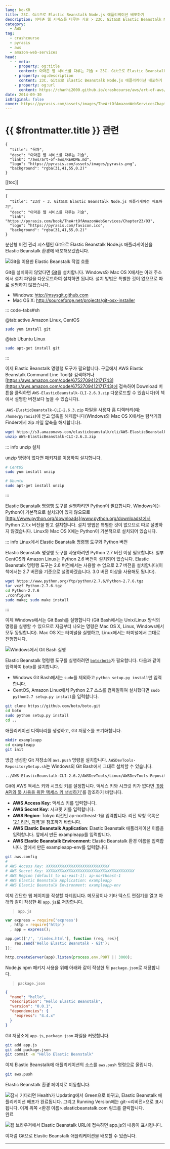 ```yaml
---
lang: ko-KR
title: 23C. Git으로 Elastic Beanstalk Node.js 애플리케이션 배포하기
description: 아마존 웹 서비스를 다루는 기술 > 23C. Git으로 Elastic Beanstalk Node.js 애플리케이션 배포하기
category:
  - AWS
tag: 
  - crashcourse
  - pyrasis
  - aws 
  - amazon-web-services
head:
  - - meta:
    - property: og:title
      content: 아마존 웹 서비스를 다루는 기술 > 23C. Git으로 Elastic Beanstalk Node.js 애플리케이션 배포하기
    - property: og:description
      content: 23C. Git으로 Elastic Beanstalk Node.js 애플리케이션 배포하기
    - property: og:url
      content: https://chanhi2000.github.io/crashcourse/aws/art-of-aws/23C.html
date: 2014-09-30
isOriginal: false
cover: https://pyrasis.com/assets/images/TheArtOfAmazonWebServicesChapter23/25.png
---
```


# {{ $frontmatter.title }} 관련

```component VPCard
{
  "title": "목차",
  "desc": "아마존 웹 서비스를 다루는 기술",
  "link": "/aws/art-of-aws/README.md",
  "logo": "https://pyrasis.com/assets/images/pyrasis.png",
  "background": "rgba(31,41,55,0.2)"
}
```

[[toc]]

---

```component VPCard
{
  "title": "23장 - 3. Git으로 Elastic Beanstalk Node.js 애플리케이션 배포하기",
  "desc": "아마존 웹 서비스를 다루는 기술",
  "link": "https://pyrasis.com/book/TheArtOfAmazonWebServices/Chapter23/03",
  "logo": "https://pyrasis.com/favicon.ico",
  "background": "rgba(31,41,55,0.2)"
}
```

분산형 버전 관리 시스템인 Git으로 Elastic Beanstalk Node.js 애플리케이션을 Elastic Beanstalk 환경에 배포해보겠습니다.

![Git을 이용한 Elastic Beanstalk 작업 흐름](https://pyrasis.com/assets/images/TheArtOfAmazonWebServicesChapter23/25.png)

Git을 설치하지 않았다면 [<FontIcon icon="iconfont icon-git"/>Git](http://git-scm.com)을 설치합니다. <FontIcon icon="fa-brands fa-windows"/>Windows와 <FontIcon icon="iconfont icon-macos"/>Mac OS X에서는 아래 주소에서 설치 파일을 다운로드하여 설치하면 됩니다. 설치 방법은 특별한 것이 없으므로 따로 설명하지 않겠습니다.

- Windows: <a href="http://msysgit.github.com" target="_blank" rel="nofollow">http://msysgit.github.com</a>
- Mac OS X: <a href="http://sourceforge.net/projects/git-osx-installer" target="_blank" rel="nofollow">http://sourceforge.net/projects/git-osx-installer</a>

::: code-tabs#sh

@tab:active <FontIcon icon="fa-brands fa-aws"/>Amazon Linux, <FontIcon icon="fa-brands fa-centos"/>CentOS

```sh
sudo yum install git
```

@tab <FontIcon icon="fa-brands fa-ubuntu"/>Ubuntu Linux

```sh
sudo apt-get install git
```

:::

이제 Elastic Beanstalk 명령행 도구가 필요합니다. 구글에서 AWS Elastic Beanstalk Command Line Tool을 검색하거나 [https://aws.amazon.com/code/6752709412171743](https://aws.amazon.com/code/6752709412171743)에 접속하여 Download 버튼을 클릭하면 <FontIcon icon="fas fa-file-zipper"/>`AWS-ElasticBeanstalk-CLI-2.6.3.zip` 다운로드할 수 있습니다(이 책에서 설명한 버전보다 높을 수 있습니다).

.<FontIcon icon="fas fa-file-zipper"/>`AWS-ElasticBeanstalk-CLI-2.6.3.zip` 파일을 사용자 홈 디렉터리(예: <FontIcon icon="fas fa-folder-open"/>`/home/pyrasis`)에 받고 압축을 해제합니다(Windows와 Mac OS X에서는 탐색기와 Finder에서 zip 파일 압축을 해제합니다).

```sh
wget https://s3.amazonaws.com/elasticbeanstalk/cli/AWS-ElasticBeanstalk-CLI-2.6.3.zip
unzip AWS-ElasticBeanstalk-CLI-2.6.3.zip
```

::: info unzip 설치

unzip 명령이 없다면 패키지를 이용하여 설치합니다.

```sh
# CentOS
sudo yum install unzip
```

```sh
# Ubuntu
sudo apt-get install unzip
```

:::

Elastic Beanstalk 명령행 도구를 실행하려면 Python이 필요합니다. Windows에는 Python이 기본적으로 설치되어 있지 않으므로 [<FontIcon icon="fas fa-globe"/>http://www.python.org/downloads](www.python.org/downloads)에서 <FontIcon icon="fa-brands fa-python"/>Python 2.7.x 버전을 받고 설치합니다. 설치 방법은 특별한 것이 없으므로 따로 설명하지 않겠습니다. Linux와 Mac OS X에는 Python이 기본적으로 설치되어 있습니다.

::: info Linux에서 Elastic Beanstalk 명령행 도구와 Python 버전

Elastic Beanstalk 명령행 도구를 사용하려면 Python 2.7 버전 이상 필요합니다. 일부 CentOS와 Amazon Linux는 Python 2.6 버전이 설치되어 있습니다. Elastic Beanstalk 명령행 도구는 2.6 버전에서는 사용할 수 없으로 2.7 버전을 설치합니다(이 책에서는 2.7 버전을 기준으로 설명하겠습니다. 3.0 버전 이상을 사용해도 됩니다).

```sh
wget https://www.python.org/ftp/python/2.7.6/Python-2.7.6.tgz
tar vxzf Python-2.7.6.tgz
cd Python-2.7.6
./configure
sudo make; sudo make install
```

:::

이제 Windows에서는 Git Bash를 실행합니다 (Git Bash에서는 Unix/Linux 방식의 명령을 실행할 수 있으므로 지금부터 나오는 명령은 Mac OS X, Linux, Windows에서 모두 동일합니다). Mac OS X는 터미널을 실행하고, Linux에서는 터미널에서 그대로 진행합니다.

![Windows에서 Git Bash 실행](https://pyrasis.com/assets/images/TheArtOfAmazonWebServicesChapter23/26_.png)

Elastic Beanstalk 명령행 도구를 실행하려면 [<FontIcon icon="iconfont icon-github"/>`boto/boto`](https://github.com/boto/boto)가 필요합니다. 다음과 같이 입력하여 boto를 설치합니다.

- Windows Git Bash에서는 `sudo`를 제외하고 `python setup.py install`만 입력합니다.
- CentOS, Amazon Linux에서 Python 2.7 소스를 컴파일하여 설치했다면 `sudo python2.7 setup.py install`을 입력합니다.

```sh
git clone https://github.com/boto/boto.git
cd boto
sudo python setup.py install
cd ..
```

애플리케이션 디렉터리를 생성하고, Git 저장소를 초기화합니다.

```sh
mkdir exampleapp
cd exampleapp
git init
```

방금 생성한 Git 저장소에 `aws.push` 명령을 설치합니다. <FontIcon icon="iconfont icon-shell"/>`AWSDevTools-RepositorySetup.sh`는 Windows의 Git Bash에서 그대로 설치할 수 있습니다.

```sh
../AWS-ElasticBeanstalk-CLI-2.6.2/AWSDevTools/Linux/AWSDevTools-RepositorySetup.sh
```

Git에 AWS 액세스 키와 시크릿 키를 설정합니다. 액세스 키와 시크릿 키가 없다면 ['9장 API와 툴 사용을 위한 액세스 키 생성하기'](/aws/art-of-aws/09.md)를 참조하기 바랍니다.

- **AWS Access Key**: 액세스 키를 입력합니다.
- **AWS Secret Key**: 시크릿 키를 입력합니다.
- **AWS Region**: Tokyo 리전인 ap-northeast-1을 입력합니다. 리전 약칭 목록은 ['2.1 리전, 지역'](/aws/art-of-aws/02A.md)을 참조하기 바랍니다.
- **AWS Elastic Beanstalk Application**: Elastic Beanstalk 애플리케이션 이름을 입력합니다. 앞에서 만든 exampleapp를 입력합니다.
- **AWS Elastic Beanstalk Environment**: Elastic Beanstalk 환경 이름을 입력합니다. 앞에서 만든 exampleapp-env를 입력합니다.

```sh
git aws.config
# 
# AWS Access Key: XXXXXXXXXXXXXXXXXXXXXXXXXXXX
# AWS Secret Key: XXXXXXXXXXXXXXXXXXXXXXXXXXXXXXXXXXXXXXX
# AWS Region [default to us-east-1]: ap-northeast-1
# AWS Elastic Beanstalk Application: exampleapp
# AWS Elastic Beanstalk Environment: exampleapp-env
```

이제 간단한 웹 페이지를 작성할 차례입니다. 메모장이나 기타 텍스트 편집기를 열고 아래와 같이 작성한 뒤 <FontIcon icon="fa-brands fa-js"/>`app.js`로 저장합니다.

> <FontIcon icon="fa-brands fa-js"/>`app.js`

```js
var express = require('express')
  , http = require('http')
  , app = express();

app.get(['/', '/index.html'], function (req, res){
    res.send('Hello Elastic Beanstalk - Git');
});

http.createServer(app).listen(process.env.PORT || 3000);
```

Node.js npm 패키지 사용을 위해 아래와 같이 작성한 뒤 <FontIcon icon="iconfont icon-json"/>`package.json`로 저장합니다.

> <FontIcon icon="iconfont icon-json"/>`package.json`

```json
{
  "name": "hello",
  "description": "Hello Elastic Beanstalk",
  "version": "0.0.1",
  "dependencies": {
    "express": "4.4.x"
  }
}
```

Git 저장소에 <FontIcon icon="fa-brands fa-js"/>`app.js`, <FontIcon icon="iconfont icon-json"/>`package.json` 파일을 커밋합니다.

```sh
git add app.js
git add package.json
git commit -m "Hello Elastic Beanstalk"
```

이제 Elastic Beanstalk에 애플리케이션의 소스를 `aws.push` 명령으로 올립니다.

```sh
git aws.push
```

Elastic Beanstalk 환경 페이지로 이동합니다.

![잠시 기다리면 Health가 Updating에서 Green으로 바뀌고, Elastic Beanstalk 애플리케이션 배포가 완료됩니다. 그리고 Running Version에는 `git-<리비전>`으로 표시됩니다. 이제 위쪽 `<환경 이름>.elasticbeanstalk.com` 링크를 클릭합니다.](https://pyrasis.com/assets/images/TheArtOfAmazonWebServicesChapter23/27_.png)완료

![웹 브라우저에서 Elastic Beanstalk URL에 접속하면 <FontIcon icon="fa-brands fa-js"/>`app.js`의 내용이 표시됩니다.](https://pyrasis.com/assets/images/TheArtOfAmazonWebServicesChapter23/28_.png)

이처럼 Git으로 Elastic Beanstalk 애플리케이션을 배포할 수 있습니다.

---
